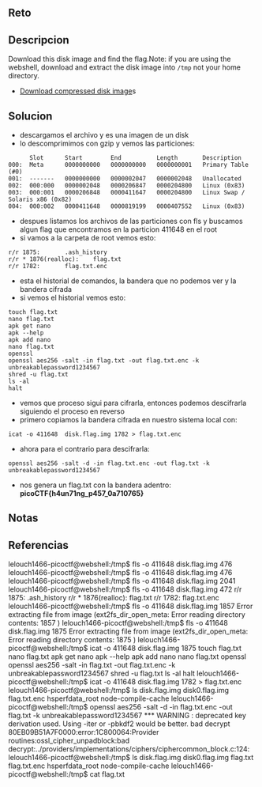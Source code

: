 
## Reto

## Descripcion
Download this disk image and find the flag.Note: if you are using the webshell, download and extract the disk image into `/tmp` not your home directory.

- [Download compressed disk image](https://artifacts.picoctf.net/c/212/disk.flag.img.gz)s
## Solucion
- descargamos el archivo y es una imagen de un disk
- lo descomprimimos con gzip y vemos las particiones:
```
      Slot      Start        End          Length       Description
000:  Meta      0000000000   0000000000   0000000001   Primary Table (#0)
001:  -------   0000000000   0000002047   0000002048   Unallocated
002:  000:000   0000002048   0000206847   0000204800   Linux (0x83)
003:  000:001   0000206848   0000411647   0000204800   Linux Swap / Solaris x86 (0x82)
004:  000:002   0000411648   0000819199   0000407552   Linux (0x83)
```
- despues listamos los archivos de las particiones con fls y buscamos algun flag que encontramos en la particion 411648 en el root
- si vamos a la carpeta de root vemos esto:
```
r/r 1875:       .ash_history
r/r * 1876(realloc):    flag.txt
r/r 1782:       flag.txt.enc
```
- esta el historial de comandos, la bandera que no podemos ver y la bandera cifrada
- si vemos el historial vemos esto:
```
touch flag.txt
nano flag.txt 
apk get nano
apk --help
apk add nano
nano flag.txt 
openssl
openssl aes256 -salt -in flag.txt -out flag.txt.enc -k unbreakablepassword1234567
shred -u flag.txt
ls -al
halt
```
- vemos que proceso sigui para cifrarla, entonces podemos descifrarla siguiendo el proceso en reverso
- primero copiamos la bandera cifrada en nuestro sistema local con:
```
icat -o 411648  disk.flag.img 1782 > flag.txt.enc  
```
- ahora para el contrario para descifrarla:
```
openssl aes256 -salt -d -in flag.txt.enc -out flag.txt -k unbreakablepassword1234567
```
- nos genera un flag.txt con la bandera adentro: **picoCTF{h4un71ng_p457_0a710765}**
## Notas

## Referencias


lelouch1466-picoctf@webshell:/tmp$ fls -o 411648 disk.flag.img 476
lelouch1466-picoctf@webshell:/tmp$ fls -o 411648 disk.flag.img 476 
lelouch1466-picoctf@webshell:/tmp$ fls -o 411648 disk.flag.img 2041
lelouch1466-picoctf@webshell:/tmp$ fls -o 411648 disk.flag.img 472
r/r 1875:       .ash_history
r/r * 1876(realloc):    flag.txt
r/r 1782:       flag.txt.enc
lelouch1466-picoctf@webshell:/tmp$ fls -o 411648 disk.flag.img 1857
Error extracting file from image (ext2fs_dir_open_meta: Error reading directory contents: 1857
)
lelouch1466-picoctf@webshell:/tmp$ fls -o 411648 disk.flag.img 1875
Error extracting file from image (ext2fs_dir_open_meta: Error reading directory contents: 1875
)
lelouch1466-picoctf@webshell:/tmp$ icat -o 411648 disk.flag.img 1875
touch flag.txt
nano flag.txt 
apk get nano
apk --help
apk add nano
nano flag.txt 
openssl
openssl aes256 -salt -in flag.txt -out flag.txt.enc -k unbreakablepassword1234567
shred -u flag.txt
ls -al
halt
lelouch1466-picoctf@webshell:/tmp$ icat -o 411648  disk.flag.img 1782 > flag.txt.enc                                 
lelouch1466-picoctf@webshell:/tmp$ ls
disk.flag.img  disk0.flag.img  flag.txt.enc  hsperfdata_root  node-compile-cache
lelouch1466-picoctf@webshell:/tmp$ openssl aes256 -salt -d -in flag.txt.enc -out flag.txt -k unbreakablepassword1234567
*** WARNING : deprecated key derivation used.
Using -iter or -pbkdf2 would be better.
bad decrypt
80EB09B51A7F0000:error:1C800064:Provider routines:ossl_cipher_unpadblock:bad decrypt:../providers/implementations/ciphers/ciphercommon_block.c:124:
lelouch1466-picoctf@webshell:/tmp$ ls
disk.flag.img  disk0.flag.img  flag.txt  flag.txt.enc  hsperfdata_root  node-compile-cache
lelouch1466-picoctf@webshell:/tmp$ cat flag.txt

